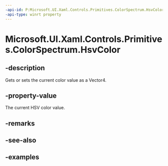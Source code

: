 ```yaml
---
-api-id: P:Microsoft.UI.Xaml.Controls.Primitives.ColorSpectrum.HsvColor
-api-type: winrt property
---
```


<!-- Property syntax.
public Vector4 HsvColor { get;  set; }
-->

# Microsoft.UI.Xaml.Controls.Primitives.ColorSpectrum.HsvColor

## -description

Gets or sets the current color value as a Vector4.

## -property-value

The current HSV color value.

## -remarks

## -see-also

## -examples

